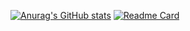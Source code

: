 [![Anurag's GitHub stats](https://github-readme-stats.vercel.app/api?username=whjin&count_private=true&show_icons=true&theme=radical)](https://github.com/whjin)
[![Readme Card](https://github-readme-stats.vercel.app/api/pin/?username=whjin&repo=docs)](https://github.com/anuraghazra/github-readme-stats)